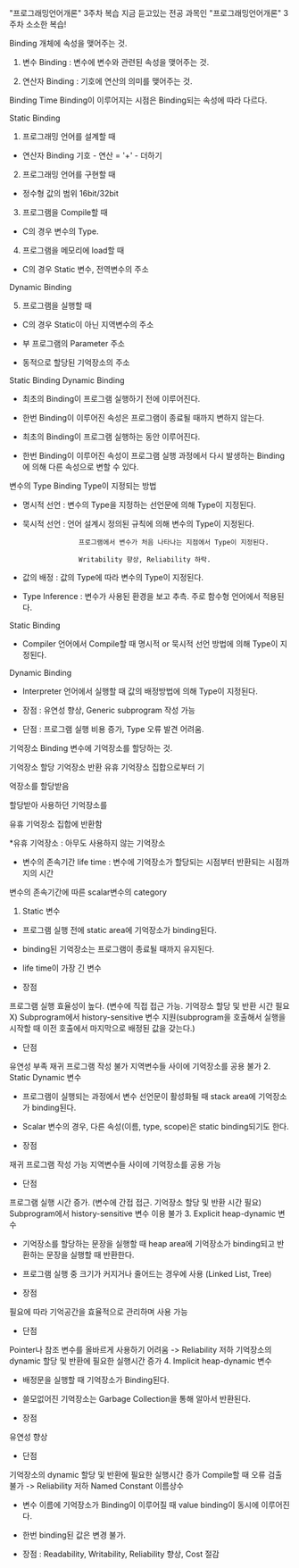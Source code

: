 "프로그래밍언어개론" 3주차 복습
지금 듣고있는 전공 과목인 "프로그래밍언어개론" 3주차 소소한 복습!

 

Binding
개체에 속성을 맺어주는 것.

 

1. 변수 Binding : 변수에 변수와 관련된 속성을 맺어주는 것.

2. 연산자 Binding : 기호에 연산의 의미를 맺어주는 것.

 

Binding Time
Binding이 이루어지는 시점은 Binding되는 속성에 따라 다르다.

Static Binding

1. 프로그래밍 언어를 설계할 때

- 연산자 Binding 기호 - 연산 = '+' - 더하기

2. 프로그래밍 언어를 구현할 때

- 정수형 값의 범위 16bit/32bit

3. 프로그램을 Compile할 때

- C의 경우 변수의 Type.

4. 프로그램을 메모리에 load할 때

- C의 경우 Static 변수, 전역변수의 주소

 

Dynamic Binding

5. 프로그램을 실행할 때

- C의 경우 Static이 아닌 지역변수의 주소

- 부 프로그램의 Parameter 주소

- 동적으로 할당된 기억장소의 주소

 

Static Binding	Dynamic Binding
- 최초의 Binding이 프로그램 실행하기 전에 이루어진다.

- 한번 Binding이 이루어진 속성은 프로그램이 종료될 때까지 변하지 않는다.

- 최초의 Binding이 프로그램 실행하는 동안 이루어진다.

- 한번 Binding이 이루어진 속성이 프로그램 실행 과정에서 다시 발생하는 Binding에 의해 다른 속성으로 변할 수 있다.

 
변수의 Type Binding
Type이 지정되는 방법

- 명시적 선언 : 변수의 Type을 지정하는 선언문에 의해 Type이 지정된다.

- 묵시적 선언 : 언어 설계시 정의된 규칙에 의해 변수의 Type이 지정된다.

                    프로그램에서 변수가 처음 나타나는 지점에서 Type이 지정된다.

                    Writability 향상, Reliability 하락.

- 값의 배정 : 값의 Type에 따라 변수의 Type이 지정된다.

- Type Inference : 변수가 사용된 환경을 보고 추측. 주로 함수형 언어에서 적용된다.

 

Static Binding 

- Compiler 언어에서 Compile할 때 명시적 or 묵시적 선언 방법에 의해 Type이 지정된다.

 

Dynamic Binding

- Interpreter 언어에서 실행할 때 값의 배정방법에 의해 Type이 지정된다.

- 장점 : 유연성 향상, Generic subprogram 작성 가능

- 단점 : 프로그램 실행 비용 증가, Type 오류 발견 어려움.

 

기억장소 Binding
변수에 기억장소를 할당하는 것.

기억장소 할당	기억장소 반환
유휴 기억장소 집합으로부터 기

억장소를 할당받음

할당받아 사용하던 기억장소를

유휴 기억장소 집합에 반환함

*유휴 기억장소 : 아무도 사용하지 않는 기억장소

* 변수의 존속기간 life time : 변수에 기억장소가 할당되는 시점부터 반환되는 시점까지의 시간

 

 

변수의 존속기간에 따른 scalar변수의 category
1. Static 변수

- 프로그램 실행 전에 static area에 기억장소가 binding된다.

- binding된 기억장소는 프로그램이 종료될 때까지 유지된다.

- life time이 가장 긴 변수

- 장점

프로그램 실행 효율성이 높다. (변수에 직접 접근 가능. 기억장소 할당 및 반환 시간 필요 X)
Subprogram에서 history-sensitive 변수 지원(subprogram을 호출해서 실행을 시작할 때 이전 호출에서 마지막으로 배정된 값을 갖는다.)
- 단점

유연성 부족
재귀 프로그램 작성 불가
지역변수들 사이에 기억장소를 공용 불가
2. Static Dynamic 변수

- 프로그램이 실행되는 과정에서 변수 선언문이 활성화될 때 stack area에 기억장소가 binding된다.

- Scalar 변수의 경우, 다른 속성(이름, type, scope)은 static binding되기도 한다.

- 장점

재귀 프로그램 작성 가능
지역변수들 사이에 기억장소를 공용 가능
- 단점

프로그램 실행 시간 증가. (변수에 간접 접근. 기억장소 할당 및 반환 시간 필요)
Subprogram에서 history-sensitive 변수 이용 불가
3. Explicit heap-dynamic 변수

- 기억장소를 할당하는 문장을 실행할 때 heap area에 기억장소가 binding되고 반환하는 문장을 실행할 때 반환한다.

- 프로그램 실행 중 크기가 커지거나 줄어드는 경우에 사용 (Linked List, Tree)

- 장점

필요에 따라 기억공간을 효율적으로 관리하며 사용 가능
- 단점

Pointer나 참조 변수를 올바르게 사용하기 어려움 -> Reliability 저하
기억장소의 dynamic 할당 및 반환에 필요한 실행시간 증가
4. Implicit heap-dynamic 변수

- 배정문을 실행할 때 기억장소가 Binding된다.

- 쓸모없어진 기억장소는 Garbage Collection을 통해 알아서 반환된다.

- 장점

유연성 향상
- 단점

기억장소의 dynamic 할당 및 반환에 필요한 실행시간 증가
Compile할 때 오류 검출 불가 -> Reliability 저하
Named Constant 이름상수
- 변수 이름에 기억장소가 Binding이 이루어질 때 value binding이 동시에 이루어진다.

- 한번 binding된 값은 변경 불가.

- 장점 : Readability, Writability, Reliability 향상, Cost 절감

 
